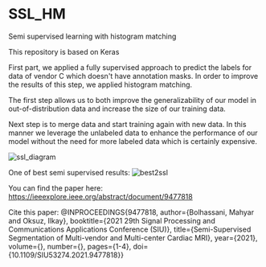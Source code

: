 

# SSL_HM
Semi supervised learning with histogram matching

This repository is based on Keras

First part, we applied a fully supervised approach to predict the labels for data of vendor C which doesn't have annotation masks.
In order to improve the results of this step, we applied histogram matching.

The first step allows us to both improve the generalizability of our model in out-of-distribution data and increase the size of our training data.

Next step is to merge data and start training again with new data. In this manner we leverage the unlabeled data to enhance the performance of our model without the need for more labeled data which is certainly expensive.

![ssl_diagram](https://user-images.githubusercontent.com/80331448/113724322-e8673380-96fa-11eb-9297-f13ab5819d83.png)
 
 One of best semi supervised results:
![best2ssl](https://user-images.githubusercontent.com/80331448/113724571-27958480-96fb-11eb-857a-f69a2838e2cd.png)

You can find the paper here:
https://ieeexplore.ieee.org/abstract/document/9477818

Cite this paper:
@INPROCEEDINGS{9477818,  author={Bolhassani, Mahyar and Oksuz, Ilkay},  booktitle={2021 29th Signal Processing and Communications Applications Conference (SIU)},   title={Semi-Supervised Segmentation of Multi-vendor and Multi-center Cardiac MRI},   year={2021},  volume={},  number={},  pages={1-4},  doi={10.1109/SIU53274.2021.9477818}}

